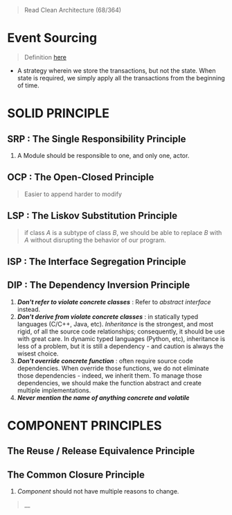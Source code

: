 > Read Clean Architecture (68/364)
# Event Sourcing
> Definition [here](https://martinfowler.com/eaaDev/EventSourcing.html)
- A strategy wherein we store the transactions, but not the state. When state is required, we simply apply all the transactions from the beginning of time.

# SOLID PRINCIPLE

## SRP : The Single Responsibility Principle

1. A Module should be responsible to one, and only one, actor.

## OCP : The Open-Closed Principle
> Easier to append harder to modify

## LSP : The Liskov Substitution Principle
> if class  _A_  is a subtype of class  _B_, we should be able to replace  _B_ with _A_ without disrupting the behavior of our program.

## ISP : The Interface Segregation Principle

## DIP : The Dependency Inversion Principle

1. _**Don't refer to violate concrete classes**_ : Refer to _abstract interface_ instead. 
2. _**Don't derive from violate concrete classes**_ : in statically typed languages (C/C++, Java, etc). _Inheritance_ is the strongest, and most rigid, of all the source code relationships; consequently,  it should be use with great care. In dynamic typed languages (Python, etc), inheritance is less of a problem, but it is still a dependency - and caution is always the wisest choice.
3. _**Don't override concrete function**_ : often require source code dependencies. When override those functions, we do not eliminate those dependencies - indeed, we inherit them. To manage those dependencies, we should make the function abstract and create multiple implementations. 
4. _**Never mention the name of anything concrete and volatile**_ 

# COMPONENT PRINCIPLES 
## The Reuse / Release Equivalence Principle 
## The Common Closure Principle 
1. _Component_  should not have multiple reasons to change.

> __
<!--stackedit_data:
eyJoaXN0b3J5IjpbLTY2ODM5Mzg0OSwtNTU2MzEyNjczLDE3MT
k1OTgyMzcsMTc5NDIwOTc0NywxMzcyODY0MzYyLC0xMTEyOTk0
ODMxLDU4MDU2NzEyLC0xMDU1NTc4NTQwLDE3NTIzMjQ1MjksMj
ExMDk0NTI2NV19
-->